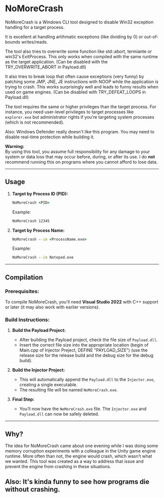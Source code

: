 # NoMoreCrash

NoMoreCrash is a Windows CLI tool designed to disable Win32 exception handling for a target process. 

It is excellent at handling artihmatic exceptions (like dividing by 0) or out-of-bounds writes/reads. 

The tool also tries to overwrite some function like std::abort, termiante or win32's ExitProcess. This only works when compiled with the same runtime as the target application. (Can be disabled with the TRY_OVERWRITE_ABORT in Payload.dll)

It also tries to break loop that often cause exceptions (very funny) by patching some JMP, JNE, JE instructions with NOOP while the application is trying to crash. This works surprisingly well and leads to funny results when used on game engines. (Can be disabled with TRY_DEFEAT_LOOPS in Payload.dll)

The tool requires the same or higher privileges than the target process. For instance, you need user-level privileges to target processes like `explorer.exe` but administrator rights if you're targeting system processes (which is not recommended).

Also: Windows Defender really doesn't like this program. You may need to disable real-time protection while building it.

**Warning:**  
By using this tool, you assume full responsibility for any damage to your system or data loss that may occur before, during, or after its use. I do **not** recommend running this on programs where you cannot afford to lose data.

---

## Usage

1. **Target by Process ID (PID):**

   ```cmd
   NoMoreCrash <PID>
   ```

   Example:  
   ```cmd
   NoMoreCrash 12345
   ```

2. **Target by Process Name:**

   ```cmd
   NoMoreCrash --im <ProcessName.exe>
   ```

   Example:  
   ```cmd
   NoMoreCrash --im Notepad.exe
   ```

---

## Compilation

### Prerequisites:
To compile NoMoreCrash, you'll need **Visual Studio 2022** with C++ support or later (it may also work with earlier versions).

### Build Instructions:

1. **Build the Payload Project:**
   - After building the Payload project, check the file size of `Payload.dll`.
   - Insert the correct file size into the appropriate location (begin of Main.cpp of Injector Preject, DEFINE "PAYLOAD_SIZE") (use the release size for the release build and the debug size for the debug build).

2. **Build the Injector Project:**
   - This will automatically append the `Payload.dll` to the `Injector.exe`, creating a single executable.
   - The resulting file will be named `NoMoreCrash.exe`.

3. **Final Step:**
   - You’ll now have the `NoMoreCrash.exe` file. The `Injector.exe` and `Payload.dll` can now be safely deleted.

---

## Why?

The idea for NoMoreCrash came about one evening while I was doing some memory corruption experiments with a colleague in the Unity game engine runtime. More often than not, the engine would crash, which wasn’t what we wanted. This tool was created as a way to address that issue and prevent the engine from crashing in these situations.

Also: It's kinda funny to see how programs die without crashing.
---
